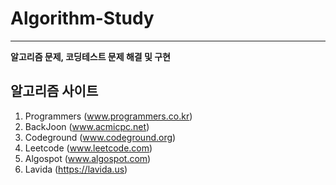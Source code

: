 # Algorithm-Study
---
<b>알고리즘 문제, 코딩테스트 문제 해결 및 구현</b> 

## 알고리즘 사이트 
1. Programmers (www.programmers.co.kr)
2. BackJoon (www.acmicpc.net)
3. Codeground (www.codeground.org)
4. Leetcode (www.leetcode.com)
5. Algospot (www.algospot.com)
6. Lavida (https://lavida.us)
